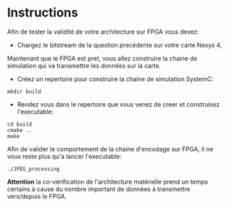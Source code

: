 # Instructions

Afin de tester la validité de votre architecture sur FPGA vous devez:

- Chargez le bitstream de la question precédente sur votre carte Nexys 4,

Maintenant que le FPGA est pret, vous allez construire la chaine de simulation qui va transmettre les données sur la carte.

- Créez un repertoire pour construire la chaine de simulation SystemC:

```
mkdir build
```

- Rendez vous dans le repertoire que vous venez de creer et construisez l'executable:

```
cd build
cmake ..
make
```

Afin de valider le comportement de la chaine d'encodage sur FPGA, il ne vous reste plus qu'a lancer l'executable:

```
./JPEG_processing
```

**Attention** la co-vérification de l'architecture matérielle prend un temps certains à cause du nombre important de données à transmettre vers/depuis le FPGA.

